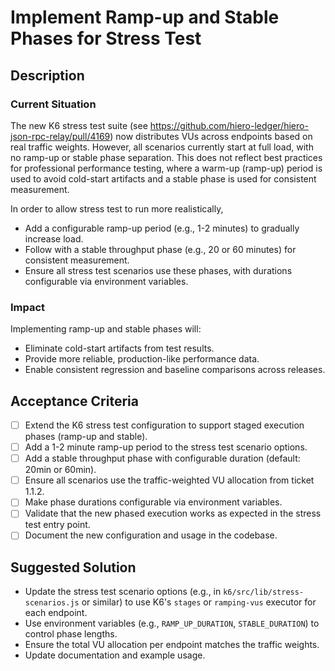 # Implement Ramp-up and Stable Phases for Stress Test

## Description

### Current Situation

The new K6 stress test suite (see https://github.com/hiero-ledger/hiero-json-rpc-relay/pull/4169) now distributes VUs across endpoints based on real traffic weights. However, all scenarios currently start at full load, with no ramp-up or stable phase separation. This does not reflect best practices for professional performance testing, where a warm-up (ramp-up) period is used to avoid cold-start artifacts and a stable phase is used for consistent measurement.

In order to allow stress test to run more realistically,

- Add a configurable ramp-up period (e.g., 1-2 minutes) to gradually increase load.
- Follow with a stable throughput phase (e.g., 20 or 60 minutes) for consistent measurement.
- Ensure all stress test scenarios use these phases, with durations configurable via environment variables.

### Impact

Implementing ramp-up and stable phases will:

- Eliminate cold-start artifacts from test results.
- Provide more reliable, production-like performance data.
- Enable consistent regression and baseline comparisons across releases.

## Acceptance Criteria

- [ ] Extend the K6 stress test configuration to support staged execution phases (ramp-up and stable).
- [ ] Add a 1-2 minute ramp-up period to the stress test scenario options.
- [ ] Add a stable throughput phase with configurable duration (default: 20min or 60min).
- [ ] Ensure all scenarios use the traffic-weighted VU allocation from ticket 1.1.2.
- [ ] Make phase durations configurable via environment variables.
- [ ] Validate that the new phased execution works as expected in the stress test entry point.
- [ ] Document the new configuration and usage in the codebase.

## Suggested Solution

- Update the stress test scenario options (e.g., in `k6/src/lib/stress-scenarios.js` or similar) to use K6's `stages` or `ramping-vus` executor for each endpoint.
- Use environment variables (e.g., `RAMP_UP_DURATION`, `STABLE_DURATION`) to control phase lengths.
- Ensure the total VU allocation per endpoint matches the traffic weights.
- Update documentation and example usage.
